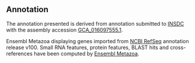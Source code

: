 **Annotation**
----------

The annotation presented is derived from annotation submitted to
[INSDC](http://www.insdc.org) with the assembly accession [GCA_016097555.1](http://www.ebi.ac.uk/ena/data/view/GCA_016097555.1).

Ensembl Metazoa displaying genes imported from [NCBI RefSeq](https://www.ncbi.nlm.nih.gov/genome/annotation_euk/Gigantopelta_aegis/100) annotation release v100.
Small RNA features, protein features, BLAST hits and cross-references have been
computed by [Ensembl Metazoa](https://metazoa.ensembl.org/info/genome/annotation/index.html).

